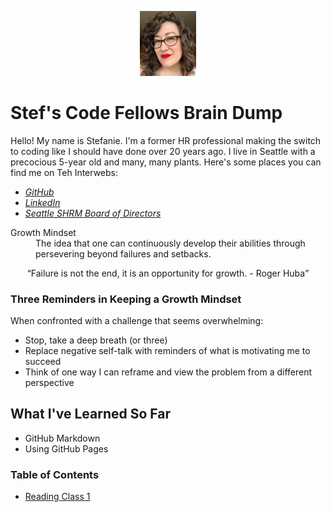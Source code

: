 <p align="center" width="100%"> 
<img width="18%" src="https://github.com/stefrie/reading-notes/blob/main/Headshot.jpg">
</p>
  
# Stef's Code Fellows Brain Dump
</p>

Hello! My name is Stefanie. I'm a former HR professional making the switch to coding like I should have done over 20 years ago. I live in Seattle with a precocious 5-year old and many, many plants. Here's some places you can find me on Teh Interwebs:
- *[GitHub](https://github.com/stefrie)*
- *[LinkedIn](https://www.linkedin.com/in/stefanieriehle/)*
- *[Seattle SHRM Board of Directors](https://shrm-seattle.site-ym.com/page/Leadership68)*

<dl>
  <dt>Growth Mindset</dt>
  <dd>The idea that one can continuously develop their abilities through persevering beyond failures and setbacks.</dd>
</dl>

<div>
  <p align="center">
  <q>Failure is not the end, it is an opportunity for growth. - Roger Huba</q>
</p>
  </div>
  
### Three Reminders in Keeping a Growth Mindset
When confronted with a challenge that seems overwhelming: 
- Stop, take a deep breath (or three)
- Replace negative self-talk with reminders of what is motivating me to succeed
- Think of one way I can reframe and view the problem from a different perspective


## What I've Learned So Far
  - GitHub Markdown
  - Using GitHub Pages

### Table of Contents
  - [Reading Class 1](markdown.md)
  
